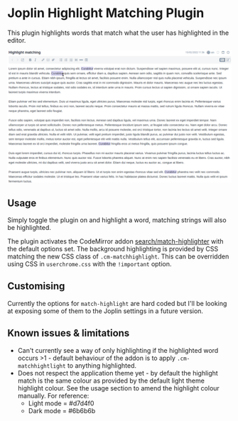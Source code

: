 # Joplin Highlight Matching Plugin

This plugin highlights words that match what the user has highlighted in the editor.

<img src=assets/example.png>

## Usage

Simply toggle the plugin on and highlight a word, matching strings will also be highlighted.

The plugin activates the CodeMirror addon [search/match-highlighter](https://codemirror.net/addon/search/match-highlighter.js) with the default options set.
The background highlighting is provided by CSS matching the new CSS class of `.cm-matchhighlight`. This can be overridden using CSS in `userchrome.css` with the `!important` option.

## Customising

Currently the options for `match-highlight` are hard coded but I'll be looking at exposing some of them to the Joplin settings in a future version.

## Known issues & limitations

- Can't currently see a way of only highlighting if the highlighted word occurs >1 - default behaviour of the addon is to apply `.cm-matchhightlight` to anything highlighted.
- Does not respect the application theme yet - by default the highlight match is the same colour as provided by the default light theme highlight colour. See the usage section to amend the highlight colour manually. For reference:
  - Light mode = #d7d4f0
  - Dark mode = #6b6b6b
